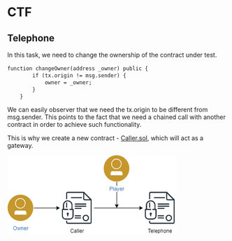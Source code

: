 # CTF

## Telephone
In this task, we need to change the ownership of the contract under test.

```solidity
function changeOwner(address _owner) public {
        if (tx.origin != msg.sender) {
            owner = _owner;
        }
    }
```

We can easily observer that we need the tx.origin to be different from msg.sender. This points to the fact that we need a chained call with another contract in order to achieve such functionality.

This is why we create a new contract - [Caller.sol](/contracts/Caller.sol), which will act as a gateway.

![Call graph](./res/pics/Telephone.png)